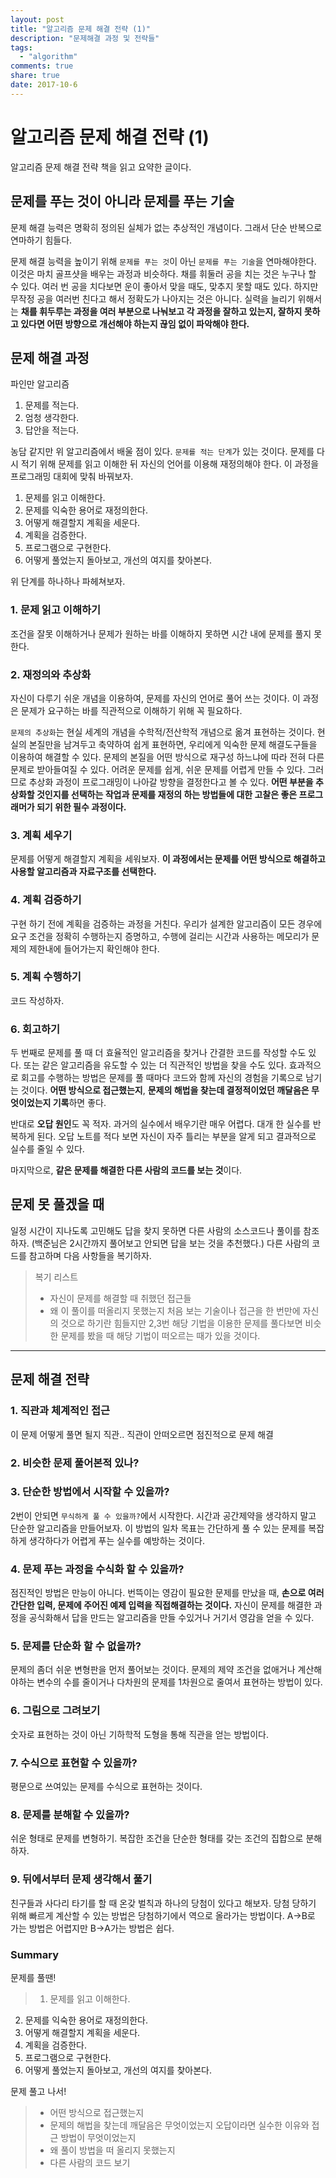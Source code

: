 ```yaml
---
layout: post
title: "알고리즘 문제 해결 전략 (1)"
description: "문제해결 과정 및 전략들"
tags:
  - "algorithm"
comments: true
share: true
date: 2017-10-6
---
```



# 알고리즘 문제 해결 전략 (1)

알고리즘 문제 해결 전략 책을 읽고 요약한 글이다.

## 문제를 푸는 것이 아니라 문제를 푸는 기술

문제 해결 능력은 명확히 정의된 실체가 없는 추상적인 개념이다. 그래서 단순 반복으로 연마하기 힘들다.

문제 해결 능력을 높이기 위해 `문제를 푸는 것`이 아닌 `문제를 푸는 기술`을 연마해야한다. 이것은 마치 골프샷을 배우는 과정과 비슷하다. 채를 휘둘러 공을 치는 것은 누구나 할 수 있다. 여러 번 공을 치다보면 운이 좋아서 맞을 때도, 맞추지 못할 때도 있다. 하지만 무작정 공을 여러번 친다고 해서 정확도가 나아지는 것은 아니다. 실력을 늘리기 위해서는 **채를 휘두루는 과정을 여러 부분으로 나눠보고 각 과정을 잘하고 있는지, 잘하지 못하고 있다면 어떤 방향으로 개선해야 하는지 끊임 없이 파악해야 한다.**

## 문제 해결 과정

파인만 알고리즘

1. 문제를 적는다.
2. 엄청 생각한다.
3. 답안을 적는다.

농담 같지만 위 알고리즘에서 배울 점이 있다. `문제를 적는 단계`가 있는 것이다. 문제를 다시 적기 위해 문제를 읽고 이해한 뒤 자신의 언어를 이용해 재정의해야 한다. 이 과정을 프로그래밍 대회에 맞춰 바꿔보자.

1. 문제를 읽고 이해한다.
2. 문제를 익숙한 용어로 재정의한다.
3. 어떻게 해결할지 계획을 세운다.
4. 계획을 검증한다.
5. 프로그램으로 구현한다.
6. 어떻게 풀었는지 돌아보고, 개선의 여지를 찾아본다.

위 단계를 하나하나 파헤쳐보자.

### 1. 문제 읽고 이해하기

조건을 잘못 이해하거나 문제가 원하는 바를 이해하지 못하면 시간 내에 문제를 풀지 못한다.

### 2. 재정의와 추상화

자신이 다루기 쉬운 개념을 이용하여, 문제를 자신의 언어로 풀어 쓰는 것이다. 이 과정은 문제가 요구하는 바를 직관적으로 이해하기 위해 꼭 필요하다. 

`문제의 추상화`는 현실 세계의 개념을 수학적/전산학적 개념으로 옮겨 표현하는 것이다. 현실의 본질만을 남겨두고 축약하여 쉽게 표현하면, 우리에게 익숙한 문제 해결도구들을 이용하여 해결할 수 있다. 문제의 본질을 어떤 방식으로 재구성 하느냐에 따라 전혀 다른 문제로 받아들여질 수 있다. 어려운 문제를 쉽게, 쉬운 문제를 어렵게 만들 수 있다. 그러므로 추상화 과정이 프로그래밍이 나아갈 방향을 결정한다고 볼 수 있다. **어떤 부분을 추상화할 것인지를 선택하는 작업과 문제를 재정의 하는 방법들에 대한 고찰은 좋은 프로그래머가 되기 위한 필수 과정이다.** 

### 3. 계획 세우기

문제를 어떻게 해결할지 계획을 세워보자. **이 과정에서는 문제를 어떤 방식으로 해결하고 사용할 알고리즘과 자료구조를 선택한다.** 

### 4. 계획 검증하기

구현 하기 전에 계획을 검증하는 과정을 거친다. 우리가 설계한 알고리즘이 모든 경우에 요구 조건을 정확히 수행하는지 증명하고, 수행에 걸리는 시간과 사용하는 메모리가 문제의 제한내에 들어가는지 확인해야 한다.

### 5. 계획 수행하기

코드 작성하자.


### 6. 회고하기

두 번째로 문제를 풀 때 더 효율적인 알고리즘을 찾거나 간결한 코드를 작성할 수도 있다. 또는 같은 알고리즘을 유도할 수 있는 더 직관적인 방법을 찾을 수도 있다. 효과적으로 회고를 수행하는 방법은 문제를 풀 때마다 코드와 함께 자신의 경험을 기록으로 남기는 것이다. **어떤 방식으로 접근했는지**, **문제의 해법을 찾는데 결정적이었던 깨달음은 무엇이었는지 기록**하면 좋다.

반대로 **오답 원인**도 꼭 적자. 과거의 실수에서 배우기란 매우 어렵다. 대개 한 실수를 반복하게 된다. 오답 노트를 적다 보면 자신이 자주 틀리는 부분을 알게 되고 결과적으로 실수를 줄일 수 있다. 

마지막으로, **같은 문제를 해결한 다른 사람의 코드를 보는 것**이다.


## 문제 못 풀겠을 때

일정 시간이 지나도록 고민해도 답을 찾지 못하면 다른 사람의 소스코드나 풀이를 참조하자. (백준님은 2시간까지 풀어보고 안되면 답을 보는 것을 추천했다.) 다른 사람의 코드를 참고하며 다음 사항들을 복기하자. 

> 복기 리스트
> - 자신이 문제를 해결할 때 취했던 접근들
> - 왜 이 풀이를 떠올리지 못했는지
> 처음 보는 기술이나 접근을 한 번만에 자신의 것으로 하기란 힘들지만 2,3번 해당 기법을 이용한 문제를 풀다보면 비슷한 문제를 봤을 때 해당 기법이 떠오르는 때가 있을 것이다.

---

## 문제 해결 전략

### 1. 직관과 체계적인 접근

이 문제 어떻게 풀면 될지 직관.. 직관이 안떠오르면 점진적으로 문제 해결

### 2. 비슷한 문제 풀어본적 있나?

### 3. 단순한 방법에서 시작할 수 있을까?

2번이 안되면 `무식하게 풀 수 있을까?`에서 시작한다. 시간과 공간제약을 생각하지 말고 단순한 알고리즘을 만들어보자. 이 방법의 일차 목표는 간단하게 풀 수 있는 문제를 복잡하게 생각하다가 어렵게 푸는 실수를 예방하는 것이다. 

### 4. 문제 푸는 과정을 수식화 할 수 있을까?

점진적인 방법은 만능이 아니다. 번뜩이는 영감이 필요한 문제를 만났을 때, **손으로 여러 간단한 입력, 문제에 주어진 예제 입력을 직접해결하는 것이다.** 자신이 문제를 해결한 과정을 공식화해서 답을 만드는 알고리즘을 만들 수있거나 거기서 영감을 얻을 수 있다.

### 5. 문제를 단순화 할 수 없을까?

문제의 좀더 쉬운 변형판을 먼저 풀어보는 것이다. 문제의 제약 조건을 없애거나 계산해야하는 변수의 수를 줄이거나 다차원의 문제를 1차원으로 줄여서 표현하는 방법이 있다. 

### 6. 그림으로 그려보기

숫자로 표현하는 것이 아닌 기하학적 도형을 통해 직관을 얻는 방법이다.

### 7. 수식으로 표현할 수 있을까?

평문으로 쓰여있는 문제를 수식으로 표현하는 것이다. 

### 8. 문제를 분해할 수 있을까?

쉬운 형태로 문제를 변형하기. 복잡한 조건을 단순한 형태를 갖는 조건의 집합으로 분해하자. 

### 9. 뒤에서부터 문제 생각해서 풀기

친구들과 사다리 타기를 할 때 온갖 벌칙과 하나의 당첨이 있다고 해보자. 당첨 당하기 위해 빠르게 계산할 수 있는 방법은 당첨하기에서 역으로 올라가는 방법이다. A->B로 가는 방법은 어렵지만 B->A가는 방법은 쉽다.


### Summary

문제를 풀땐!

>1. 문제를 읽고 이해한다.
2. 문제를 익숙한 용어로 재정의한다.
3. 어떻게 해결할지 계획을 세운다.
4. 계획을 검증한다.
5. 프로그램으로 구현한다.
6. 어떻게 풀었는지 돌아보고, 개선의 여지를 찾아본다.

문제 풀고 나서!

> - 어떤 방식으로 접근했는지
>- 문제의 해법을 찾는데 깨달음은 무엇이었는지
>오답이라면 
>실수한 이유와 접근 방법이 무엇이었는지
>- 왜 풀이 방법을 떠 올리지 못했는지
>- 다른 사람의 코드 보기

